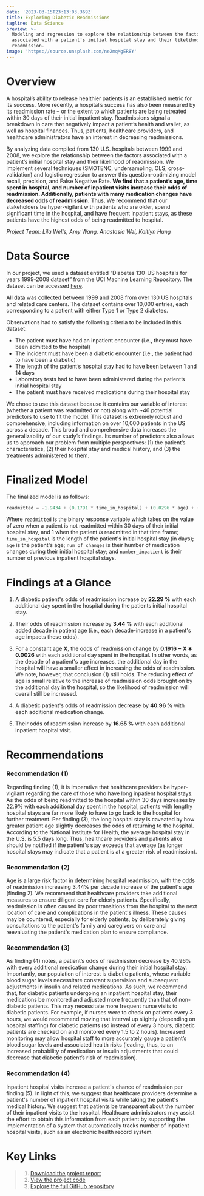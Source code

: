 ```yaml
---
date: '2023-03-15T23:13:03.369Z'
title: Exploring Diabetic Readmissions
tagline: Data Science
preview: >-
  Modeling and regression to explore the relationship between the factors
  associated with a patient's initial hospital stay and their likelihood of
  readmission. 
image: 'https://source.unsplash.com/ne2mqMgER8Y'
---
```

# Overview

A hospital’s ability to release healthier patients is an established metric for its success. More recently, a hospital’s success has also been measured by its readmission rate – or the extent to which patients are being retreated within 30 days of their initial inpatient stay. Readmissions signal a breakdown in care that negatively impact a patient’s health and wallet, as well as hospital finances. Thus, patients, healthcare providers, and healthcare administrators have an interest in decreasing readmissions. 

By analyzing data compiled from 130 U.S. hospitals between 1999 and 2008, we explore the relationship between the factors associated with a patient’s initial hospital stay and their likelihood of readmission. We implement several techniques (SMOTENC, undersampling, OLS, cross-validation) and logistic regression to answer this question–optimizing model recall, precision, and False Negative Rate. **We find that a patient’s age, time spent in hospital, and number of inpatient visits increase their odds of readmission. Additionally, patients with many medication changes have decreased odds of readmission.** Thus, We recommend that our stakeholders be hyper-vigilant with patients who are older, spend significant time in the hospital, and have frequent inpatient stays, as these patients have the highest odds of being readmitted to hospital.

_Project Team: Lila Wells, Amy Wang, Anastasia Wei, Kaitlyn Hung_

# Data Source

In our project, we used a dataset entitled “Diabetes 130-US hospitals for years 1999-2008 dataset” from the UCI Machine Learning Repository. The dataset can be accessed [here](https://archive.ics.uci.edu/ml/datasets/Diabetes+130-US+hospitals+for+years+1999-2008#).

All data was collected between 1999 and 2008 from over 130 US hospitals and related care centers. The dataset contains over 10,000 entries, each corresponding to a patient with either Type 1 or Type 2 diabetes.

Observations had to satisfy the following criteria to be included in this dataset:

- The patient must have had an inpatient encounter (i.e., they must have been admitted to the hospital)
- The incident must have been a diabetic encounter (i.e., the patient had to have been a diabetic)
- The length of the patient’s hospital stay had to have been between 1 and 14 days
- Laboratory tests had to have been administered during the patient’s initial hospital stay
- The patient must have received medications during their hospital stay

We chose to use this dataset because it contains our variable of interest (whether a patient was readmitted or not) along with ~46 potential predictors to use to fit the model. This dataset is extremely robust and comprehensive, including information on over 10,000 patients in the US across a decade. This broad and comprehensive data increases the generalizability of our study’s findings. Its number of predictors also allows us to approach our problem from multiple perspectives: (1) the patient’s characteristics, (2) their hospital stay and medical history, and (3) the treatments administered to them.

# Finalized Model 

The finalized model is as follows: 

```py
readmitted = -1.9434 + (0.1791 * time_in_hospital) + (0.0296 * age) + (-0.0025 * time_in_hospital * age) + (-0.5601 * num_of_changes) + (0.1535 * number_inpatient)
```

Where `readmitted` is the binary response variable which takes on the value of zero when a patient is not readmitted within 30 days of their initial hospital stay, and 1 when the patient *is* readmitted in that time frame; `time_in_hospital` is the length of the patient's initial hospital stay (in days); `age` is the patient's age; `num_of_changes` is their humber of medication changes during their initial hospital stay; and `number_inpatient` is their number of previous inpatient hospital stays. 

# Findings at a Glance

1. A diabetic patient's odds of readmission increase by **22.29 %** with each additional day spent in the hospital during the patients initial hospital stay.

2. Their odds of readmission increase by **3.44 %** with each additional added decade in patient age (i.e., each decade-increase in a patient's age impacts these odds).

3. For a constant age **X**, the odds of readmission change by **0.1916 − X ∗ 0.0026** with each additional day spent in the hospital. In other words, as the decade of a patient's age increases, the additional day in the hospital will have a smaller effect in increasing the odds of readmission. We note, however, that conclusion (1) still holds. The reducing effect of age is small relative to the increase of readmission odds brought on by the additional day in the hospital, so the likelihood of readmission will overall still be increased.

4. A diabetic patient's odds of readmission decrease by **40.96 %** with each additional medication change.

5. Their odds of readmission increase by **16.65 %** with each additional inpatient hospital visit.

# Recommendations 

### Recommendation (1)

Regarding finding (1), it is imperative that healthcare providers be hyper-vigilant regarding the care of those who have long inpatient hospital stays. As the odds of being readmitted to the hospital within 30 days increases by 22.9% with each additional day spent in the hospital, patients with lengthy hospital stays are far more likely to have to go back to the hospital for further treatment. Per finding (3), the long hospital stay is caveated by how greater patient age slightly decreases the odds of returning to the hospital. According to the National Institute for Health, the average hospital stay in the U.S. is 5.5 days long. Thus, healthcare providers and patients alike should be notified if the patient's stay exceeds that average (as longer hospital stays may indicate that a patient is at a greater risk of readmission).

### Recommendation (2) 

Age is a large risk factor in determining hospital readmission, with the odds of readmission increasing 3.44% per decade increase of the patient's age (finding 2). We recommend that healthcare providers take additional measures to ensure diligent care for elderly patients. Specifically, readmission is often caused by poor transitions from the hospital to the next location of care and complications in the patient's illness. These causes may be countered, especially for elderly patients, by deliberately giving consultations to the patient's family and caregivers on care and reevaluating the patient's medication plan to ensure compliance.

### Recommendation (3)

As finding (4) notes, a patient’s odds of readmission decrease by 40.96% with every additional medication change during their initial hospital stay. Importantly, our population of interest is diabetic patients, whose variable blood sugar levels necessitate constant supervision and subsequent adjustments in insulin and related medications. As such, we recommend that, for diabetic patients undergoing an inpatient hospital stay, their medications be monitored and adjusted more frequently than that of non-diabetic patients. This may necessitate more frequent nurse visits to diabetic patients. For example, if nurses were to check on patients every 3 hours, we would recommend moving that interval up slightly (depending on hospital staffing) for diabetic patients (so instead of every 3 hours, diabetic patients are checked on and monitored every 1.5 to 2 hours). Increased monitoring may allow hospital staff to more accurately gauge a patient’s blood sugar levels and associated health risks (leading, thus, to an increased probability of medication or insulin adjustments that could decrease that diabetic patient’s risk of readmission).

### Recommendation (4) 

Inpatient hospital visits increase a patient's chance of readmission per finding (5). In light of this, we suggest that healthcare providers determine a patient's number of inpatient hospital visits while taking the patient's medical history. We suggest that patients be transparent about the number of their inpatient visits to the hospital. Healthcare administrators may assist the effort to obtain this information from each patient by supporting the implementation of a system that automatically tracks number of inpatient hospital visits, such as an electronic health record system.

# Key Links 
> 1. [Download the project report](https://github.com/AnastasiaKWei/Saturn/blob/main/Saturn_code.html) 
> 2. [View the project code](https://github.com/AnastasiaKWei/Saturn/blob/main/Saturn_code.html)
> 3. [Explore the full GitHub repository](https://github.com/AnastasiaKWei/Saturn)

